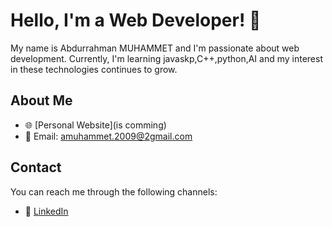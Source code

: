 # Hello, I'm a Web Developer! 👋

My name is Abdurrahman MUHAMMET and I'm passionate about web development. Currently, I'm learning javaskp,C++,python,AI and my interest in these technologies continues to grow.

## About Me

- 🌐 [Personal Website](is comming)
- 📧 Email: amuhammet.2009@2gmail.com
<!--

## Projects

- 🚀 [First Project](is comming)
- 🌟 [Second Project](is comming)

-->
## Contact

You can reach me through the following channels:

- 💼 [LinkedIn](https://www.linkedin.com/in/omerboran22/)
